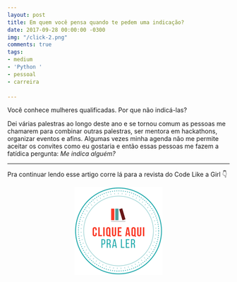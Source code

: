 ```yaml
---
layout: post
title: Em quem você pensa quando te pedem uma indicação?
date: 2017-09-28 00:00:00 -0300
img: "/click-2.png"
comments: true
tags:
- medium
- 'Python '
- pessoal
- carreira

---
```

Você conhece mulheres qualificadas. Por que não indicá-las?

Dei várias palestras ao longo deste ano e se tornou comum as pessoas me chamarem para combinar outras palestras, ser mentora em hackathons, organizar eventos e afins. Algumas vezes minha agenda não me permite aceitar os convites como eu gostaria e então essas pessoas me fazem a fatídica pergunta: _Me indica alguém?_

***

Pra continuar lendo esse artigo corre lá para a revista do Code Like a Girl 👇

<center>
<a href="https://code.likeagirl.io/em-quem-voc%C3%AA-pensa-quando-te-pedem-uma-indica%C3%A7%C3%A3o-b15e047b7759">

<img src="/images/clique-aqui-para-ler.png" />

</a>
</center>